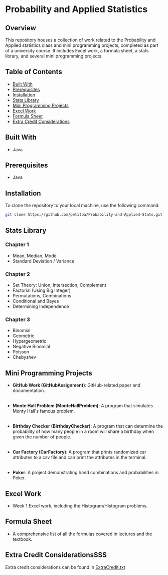 # Probability and Applied Statistics

## Overview

This repository houses a collection of work related to the Probability and Applied statistics class and mini programming projects, completed as part of a university course. It includes Excel work, a formula sheet, a stats library, and several mini programming projects.

## Table of Contents
- [Built With](#built-with)
- [Prerequisites](#prerequisites)
- [Installation](#installation)
- [Stats Library](#stats-library)
- [Mini Programming Projects](#mini-programming-projects)
- [Excel Work](#excel-work)
- [Formula Sheet](#formula-sheet)
- [Extra Credit Considerations](#extra-credit-considerations)

## Built With
- Java 

## Prerequisites
- Java

## Installation

To clone the repository to your local machine, use the following command:
```bash
git clone https://github.com/petitoa/Probability-and-Applied-Stats.git
```

## Stats Library

### Chapter 1

- Mean, Median, Mode
- Standard Deviation / Variance

### Chapter 2

- Set Theory: Union, Intersection, Complement
- Factorial (Using Big Integer)
- Permutations, Combinations
- Conditional and Bayes
- Determining Independence

### Chapter 3

- Binomial
- Geometric
- Hypergeometric
- Negative Binomial
- Poisson
- Chebyshev

## Mini Programming Projects

- **GitHub Work (GitHubAssignment)**: GitHub-related paper and documentation.<br><br>

- **Monte Hall Problem (MonteHallProblem)**: A program that simulates Monty Hall's famous problem.<br><br>

- **Birthday Checker (BirthdayChecker)**: A program that can determine the probability of how many people in a room will share a birthday when given the number of people.<br><br>

- **Car Factory (CarFactory)**: A program that prints randomized car attributes to a csv file and can print the attributes in the terminal.<br><br>

- **Poker**: A project demonstrating hand combinations and probabilities in Poker.

## Excel Work
- Week 1 Excel work, including the Histogram/Histogram problems.

## Formula Sheet
- A comprehensive list of all the formulas covered in lectures and the textbook.

## Extra Credit ConsiderationsSSS
Extra credit considerations can be found in [ExtraCredit.txt](src/Project1/ExtraCredit.txt)
